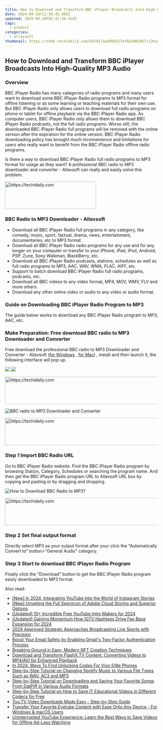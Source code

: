```yaml
---
title: How to Download and Transform BBC iPlayer Broadcasts Into High-Quality MP3 Audio
date: 2024-09-28T12:58:45.985Z
updated: 2024-09-30T02:41:56.418Z
tags:
  - product
categories:
  - allavsoft
thumbnail: https://thmb.techidaily.com/5d7817aad095517ef8a3802d67c136a4ed2562ac9acdb56f193b79911b70ed6c.png
---
```


## How to Download and Transform BBC iPlayer Broadcasts Into High-Quality MP3 Audio

### Overview

BBC iPlayer Radio has many categories of radio programs and many users want to download some BBC iPlayer Radio programs to MP3 format for offline listening or as some learning or teaching materials for their own use. But BBC iPlayer Radio only allows users to download full radio programs on phone or tablet for offline playback via the BBC iPlayer Radio app. As computer users, BBC iPlayer Radio only allows them to download BBC iPlayer Radio podcasts, not the full radio programs. Worse still, the downloaded BBC iPlayer Radio full programs will be removed with the online version after the expiration for the online version. BBC iPlayer Radio downloading policy has brought much inconvenience and limitations for users who really want to benefit from the BBC iPlayer Radio offline radio programs.

Is there a way to download BBC iPlayer Radio full radio programs to MP3 format for usage as they want? A professional BBC radio to MP3 downloader and converter - Allavsoft can really and easily solve this problem.

<!-- affiliate ads begin -->
<a href="https://aligracehair.sjv.io/c/5597632/1975836/19272" target="_top" id="1975836">
  <img src="//a.impactradius-go.com/display-ad/19272-1975836" border="0" alt="https://techidaily.com" width="300" height="90"/>
</a>
<img height="0" width="0" src="https://aligracehair.sjv.io/i/5597632/1975836/19272" style="position:absolute;visibility:hidden;" border="0" />
<!-- affiliate ads end -->

### BBC Radio to MP3 Downloader - Allavsoft

* Download all BBC iPlayer Radio full programs in any category, like comedy, music, sport, factual, drama, news, entertainment, documentaries, etc to MP3 format.
* Download all BBC iPlayer Radio radio programs for any use and for any longer on your computer or transfer to your iPhone, iPad, iPod, Android, PSP, Zune, Sony Walkman, BlackBerry, etc.
* Download all BBC iPlayer Radio podcasts, stations, schedules as well as full radio programs to MP3, AAC, WAV, WMA, FLAC, AIFF, etc.
* Support to batch download BBC iPlayer Radio full radio programs, podcasts, etc.
* Download all BBC videos to any video format, MP4, MOV, WMV, FLV and more others.
* Download any other online video or audio to any video or audio format.

### Guide on Downloading BBC iPlayer Radio Program to MP3

The guide below works to download any BBC iPlayer Radio program to MP3, AAC, etc.

### Make Preparation: Free download BBC radio to MP3 Downloader and Converter

Free download the professional BBC radio to MP3 Downloader and Converter - Allavsoft ([for Windows](https://tools.techidaily.com/allavsoft/products/) , [for Mac](https://tools.techidaily.com/allavsoft/products/)) , install and then launch it, the following interface will pop up.

[![](https://www.allavsoft.com/how-to/../images/how-to/free-download-win.jpg)](https://tools.techidaily.com/allavsoft/products/) [![](https://www.allavsoft.com/how-to/../images/how-to/free-download-mac.jpg)](https://tools.techidaily.com/allavsoft/products/)

<!-- affiliate ads begin -->
<a href="https://appsumo.8odi.net/c/5597632/2043597/7443" target="_top" id="2043597">
  <img src="//a.impactradius-go.com/display-ad/7443-2043597" border="0" alt="https://techidaily.com" width="728" height="90"/>
</a>
<img height="0" width="0" src="https://appsumo.8odi.net/i/5597632/2043597/7443" style="position:absolute;visibility:hidden;" border="0" />
<!-- affiliate ads end -->

![BBC radio to MP3 Downloader and Converter](https://www.allavsoft.com/how-to/../images/allavsoft/screen-shot-600.jpg)

<!-- affiliate ads begin -->
<a href="https://unicoeye.pxf.io/c/5597632/2134249/18498" target="_top" id="2134249">
  <img src="//a.impactradius-go.com/display-ad/18498-2134249" border="0" alt="https://techidaily.com" width="728" height="90"/>
</a>
<img height="0" width="0" src="https://unicoeye.pxf.io/i/5597632/2134249/18498" style="position:absolute;visibility:hidden;" border="0" />
<!-- affiliate ads end -->

### Step 1 Import BBC Radio URL

Go to BBC iPlayer Radio website. Find the BBC iPlayer Radio program by browsing Station, Category, Schedules or searching the program name. And then get the BBC iPlayer Radio program URL to Allavsoft URL box by copying and pasting or by dragging and dropping.

![How to Download BBC Radio to MP3?](https://www.allavsoft.com/how-to/../images/how-to/download-rtmp-video/download-rtmp-video.jpg)

<!-- affiliate ads begin -->
<a href="https://jalbum-affiliate-program.sjv.io/c/5597632/1584040/17916" target="_top" id="1584040">
  <img src="//a.impactradius-go.com/display-ad/17916-1584040" border="0" alt="https://techidaily.com" width="728" height="90"/>
</a>
<img height="0" width="0" src="https://jalbum-affiliate-program.sjv.io/i/5597632/1584040/17916" style="position:absolute;visibility:hidden;" border="0" />
<!-- affiliate ads end -->

### Step 2 Set final output format

Directly select MP3 as your output format after your click the "Automatically Convert to" button>"General Audio" category.

### Step 3 Start to download BBC iPlayer Radio Program

Finally click the "Download" button to get the BBC iPlayer Radio program easily downloaded to MP3 format.

<ins class="adsbygoogle"
     style="display:block"
     data-ad-format="autorelaxed"
     data-ad-client="ca-pub-7571918770474297"
     data-ad-slot="1223367746"></ins>

<ins class="adsbygoogle"
     style="display:block"
     data-ad-client="ca-pub-7571918770474297"
     data-ad-slot="8358498916"
     data-ad-format="auto"
     data-full-width-responsive="true"></ins>

<span class="atpl-alsoreadstyle">Also read:</span>
<div><ul>
<li><a href="https://instagram-clips.techidaily.com/new-in-2024-integrating-youtube-into-the-world-of-instagram-stories/"><u>[New] In 2024, Integrating YouTube Into the World of Instagram Stories</u></a></li>
<li><a href="https://article-helps.techidaily.com/new-unveiling-the-full-spectrum-of-adobe-cloud-storing-and-superior-options/"><u>[New] Unveiling the Full Spectrum of Adobe Cloud Storing and Superior Options</u></a></li>
<li><a href="https://facebook-video-share.techidaily.com/updated-10plus-incredible-free-youtube-intro-makers-for-2024/"><u>[Updated] 10+ Incredible Free YouTube Intro Makers for 2024</u></a></li>
<li><a href="https://instagram-video-recordings.techidaily.com/updated-gaining-momentum-how-igtv-hashtags-drive-fan-base-expansion-for-2024/"><u>[Updated] Gaining Momentum How IGTV Hashtags Drive Fan Base Expansion for 2024</u></a></li>
<li><a href="https://screen-capture.techidaily.com/2024-approved-strategic-approaches-broadcasting-live-sports-with-precision/"><u>2024 Approved Strategic Approaches Broadcasting Live Sports with Precision</u></a></li>
<li><a href="https://technical-tips.techidaily.com/boost-your-email-safety-by-enabling-gmails-two-factor-authentication-process/"><u>Boost Your Email Safety by Enabling Gmail's Two-Factor Authentication Process</u></a></li>
<li><a href="https://extra-information.techidaily.com/breaking-ground-in-easy-modern-nft-creation-techniques/"><u>Breaking Ground in Easy, Modern NFT Creation Techniques</u></a></li>
<li><a href="https://win-web3.techidaily.com/download-and-transform-flashxtv-content-converting-videos-to-mp4avi-for-enhanced-playback/"><u>Download and Transform FlashX.TV Content: Converting Videos to MP4/AVI for Enhanced Playback</u></a></li>
<li><a href="https://sim-unlock.techidaily.com/in-2024-ways-to-find-unlocking-codes-for-vivo-s18e-phones-by-drfone-android/"><u>In 2024, Ways To Find Unlocking Codes For Vivo S18e Phones</u></a></li>
<li><a href="https://win-web3.techidaily.com/step-by-step-tutorial-on-changing-spotify-music-to-various-file-types-such-as-wav-ac3-and-mp3/"><u>Step-by-Step Tutorial on Changing Spotify Music to Various File Types Such as WAV, AC3 and MP3</u></a></li>
<li><a href="https://win-web3.techidaily.com/step-by-step-tutorial-on-downloading-and-saving-your-favorite-songs-from-datpiff-in-various-audio-formats/"><u>Step-by-Step Tutorial on Downloading and Saving Your Favorite Songs From DatPiff in Various Audio Formats</u></a></li>
<li><a href="https://win-web3.techidaily.com/step-by-step-tutorial-on-how-to-save-it-educational-videos-in-different-codecs-for-free/"><u>Step-by-Step Tutorial on How to Save IT Educational Videos in Different Codecs for Free</u></a></li>
<li><a href="https://win-web3.techidaily.com/toutv-video-downloads-made-easy-step-by-step-guide/"><u>Tou.TV Video Downloads Made Easy - Step-by-Step Guide</u></a></li>
<li><a href="https://win-web3.techidaily.com/transfer-your-favorite-eyetube-content-with-ease-onto-any-device-for-windows-and-macos-users/"><u>Transfer Your Favorite Eyetube Content with Ease Onto Any Device - For Windows & macOS Users</u></a></li>
<li><a href="https://win-web3.techidaily.com/uninterrupted-youtube-experience-learn-the-best-ways-to-save-videos-for-offline-ad-less-watching/"><u>Uninterrupted YouTube Experience: Learn the Best Ways to Save Videos for Offline Ad-Less Watching</u></a></li>
</ul></div>

